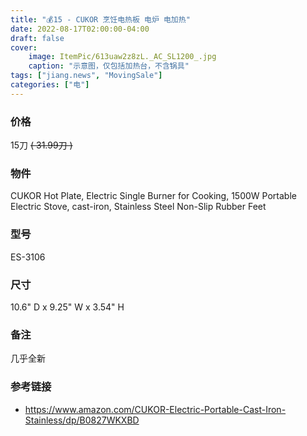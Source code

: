 ```yaml
---
title: "💰15 - CUKOR 烹饪电热板 电炉 电加热"
date: 2022-08-17T02:00:00-04:00
draft: false
cover:
    image: ItemPic/613uaw2z8zL._AC_SL1200_.jpg
    caption: "示意图，仅包括加热台，不含锅具"
tags: ["jiang.news", "MovingSale"]
categories: ["电"]
---
```


### 价格
15刀  ~~( 31.99刀 )~~

### 物件
CUKOR Hot Plate, Electric Single Burner for Cooking, 1500W Portable Electric Stove, cast-iron, Stainless Steel Non-Slip Rubber Feet

### 型号
ES-3106

### 尺寸
10.6" D x 9.25" W x 3.54" H

### 备注
几乎全新

### 参考链接
- https://www.amazon.com/CUKOR-Electric-Portable-Cast-Iron-Stainless/dp/B0827WKXBD

